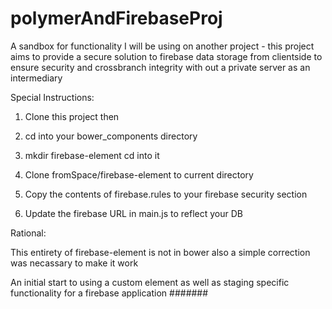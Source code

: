 # polymerAndFirebaseProj
A sandbox for functionality I will be using on another project - 
this project aims to provide a secure solution to firebase data 
storage from clientside to ensure security and crossbranch integrity 
with out a private server as an intermediary


Special Instructions:

1. Clone this project then

2. cd into your bower_components directory

3. mkdir firebase-element cd into it

4. Clone fromSpace/firebase-element to current directory

5. Copy the contents of firebase.rules to your firebase security section

6. Update the firebase URL in main.js to reflect your DB

Rational:

This entirety of firebase-element is not in bower
also a simple correction was necassary to make it work

An initial start to using a custom element as well as 
staging specific functionality for a firebase application
#######
